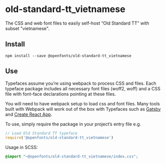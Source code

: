 
# old-standard-tt_vietnamese

The CSS and web font files to easily self-host “Old Standard TT” with subset "vietnamese".

## Install

`npm install --save @openfonts/old-standard-tt_vietnamese`

## Use

Typefaces assume you’re using webpack to process CSS and files. Each typeface
package includes all necessary font files (woff2, woff) and a CSS file with
font-face declarations pointing at these files.

You will need to have webpack setup to load css and font files. Many tools built
with Webpack will work out of the box with Typefaces such as [Gatsby](https://github.com/gatsbyjs/gatsby)
and [Create React App](https://github.com/facebookincubator/create-react-app).

To use, simply require the package in your project’s entry file e.g.

```javascript
// Load Old Standard TT typeface
require('@openfonts/old-standard-tt_vietnamese')
```

Usage in SCSS:
```scss
@import "~@openfonts/old-standard-tt_vietnamese/index.css";
```
